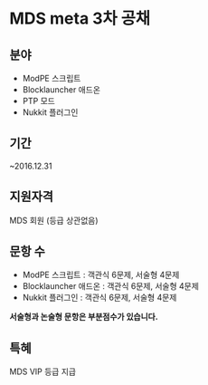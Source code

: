 # MDS meta 3차 공채

## 분야
* ModPE 스크립트
* Blocklauncher 애드온
* PTP 모드
* Nukkit 플러그인

## 기간
~2016.12.31

## 지원자격
MDS 회원 (등급 상관없음)

## 문항 수
* ModPE 스크립트 : 객관식 6문제, 서술형 4문제
* Blocklauncher 애드온 : 객관식 6문제, 서술형 4문제
* Nukkit 플러그인 : 객관식 6문제, 서술형 4문제

**서술형과 논술형 문항은 부분점수가 있습니다.**

## 특혜
MDS VIP 등급 지급